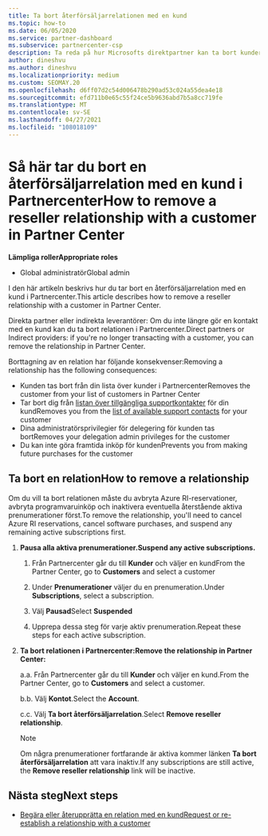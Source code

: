 ```yaml
---
title: Ta bort återförsäljarrelationen med en kund
ms.topic: how-to
ms.date: 06/05/2020
ms.service: partner-dashboard
ms.subservice: partnercenter-csp
description: Ta reda på hur Microsofts direktpartner kan ta bort kunder från listan, ta bort delegerade administratörsbehörigheter och sluta stödja eller köpa för en kund.
author: dineshvu
ms.author: dineshvu
ms.localizationpriority: medium
ms.custom: SEOMAY.20
ms.openlocfilehash: d6ff07d2c54d006478b290ad53c024a55dea4e18
ms.sourcegitcommit: efd711b0e65c55f24ce5b9636abd7b5a8cc719fe
ms.translationtype: MT
ms.contentlocale: sv-SE
ms.lasthandoff: 04/27/2021
ms.locfileid: "108018109"
---
```

# <a name="how-to-remove-a-reseller-relationship-with-a-customer-in-partner-center"></a><span data-ttu-id="1f241-103">Så här tar du bort en återförsäljarrelation med en kund i Partnercenter</span><span class="sxs-lookup"><span data-stu-id="1f241-103">How to remove a reseller relationship with a customer in Partner Center</span></span>

<span data-ttu-id="1f241-104">**Lämpliga roller**</span><span class="sxs-lookup"><span data-stu-id="1f241-104">**Appropriate roles**</span></span>

- <span data-ttu-id="1f241-105">Global administratör</span><span class="sxs-lookup"><span data-stu-id="1f241-105">Global admin</span></span>

<span data-ttu-id="1f241-106">I den här artikeln beskrivs hur du tar bort en återförsäljarrelation med en kund i Partnercenter.</span><span class="sxs-lookup"><span data-stu-id="1f241-106">This article describes how to remove a reseller relationship with a customer in Partner Center.</span></span>

<span data-ttu-id="1f241-107">Direkta partner eller indirekta leverantörer: Om du inte längre gör en kontakt med en kund kan du ta bort relationen i Partnercenter.</span><span class="sxs-lookup"><span data-stu-id="1f241-107">Direct partners or Indirect providers: if you're no longer transacting with a customer, you can remove the relationship in Partner Center.</span></span>

<span data-ttu-id="1f241-108">Borttagning av en relation har följande konsekvenser:</span><span class="sxs-lookup"><span data-stu-id="1f241-108">Removing a relationship has the following consequences:</span></span>

- <span data-ttu-id="1f241-109">Kunden tas bort från din lista över kunder i Partnercenter</span><span class="sxs-lookup"><span data-stu-id="1f241-109">Removes the customer from your list of customers in Partner Center</span></span>
- <span data-ttu-id="1f241-110">Tar bort dig från [listan över tillgängliga supportkontakter](assign-support-contacts.md) för din kund</span><span class="sxs-lookup"><span data-stu-id="1f241-110">Removes you from the [list of available support contacts](assign-support-contacts.md) for your customer</span></span>
- <span data-ttu-id="1f241-111">Dina administratörsprivilegier för delegering för kunden tas bort</span><span class="sxs-lookup"><span data-stu-id="1f241-111">Removes your delegation admin privileges for the customer</span></span>
- <span data-ttu-id="1f241-112">Du kan inte göra framtida inköp för kunden</span><span class="sxs-lookup"><span data-stu-id="1f241-112">Prevents you from making future purchases for the customer</span></span>

## <a name="how-to-remove-a-relationship"></a><span data-ttu-id="1f241-113">Ta bort en relation</span><span class="sxs-lookup"><span data-stu-id="1f241-113">How to remove a relationship</span></span>

<span data-ttu-id="1f241-114">Om du vill ta bort relationen måste du avbryta Azure RI-reservationer, avbryta programvaruinköp och inaktivera eventuella återstående aktiva prenumerationer först.</span><span class="sxs-lookup"><span data-stu-id="1f241-114">To remove the relationship, you'll need to cancel Azure RI reservations, cancel software purchases, and suspend any remaining active subscriptions first.</span></span>

1. <span data-ttu-id="1f241-115">**Pausa alla aktiva prenumerationer.**</span><span class="sxs-lookup"><span data-stu-id="1f241-115">**Suspend any active subscriptions.**</span></span>

   1. <span data-ttu-id="1f241-116">Från Partnercenter går du till **Kunder** och väljer en kund</span><span class="sxs-lookup"><span data-stu-id="1f241-116">From the Partner Center, go to **Customers** and select a customer</span></span>

   2. <span data-ttu-id="1f241-117">Under **Prenumerationer** väljer du en prenumeration.</span><span class="sxs-lookup"><span data-stu-id="1f241-117">Under **Subscriptions**, select a subscription.</span></span>

   3. <span data-ttu-id="1f241-118">Välj **Pausad**</span><span class="sxs-lookup"><span data-stu-id="1f241-118">Select **Suspended**</span></span>

   4. <span data-ttu-id="1f241-119">Upprepa dessa steg för varje aktiv prenumeration.</span><span class="sxs-lookup"><span data-stu-id="1f241-119">Repeat these steps for each active subscription.</span></span>

2. <span data-ttu-id="1f241-120">**Ta bort relationen i Partnercenter:**</span><span class="sxs-lookup"><span data-stu-id="1f241-120">**Remove the relationship in Partner Center:**</span></span>

   <span data-ttu-id="1f241-121">a.</span><span class="sxs-lookup"><span data-stu-id="1f241-121">a.</span></span> <span data-ttu-id="1f241-122">Från Partnercenter går du till **Kunder** och väljer en kund.</span><span class="sxs-lookup"><span data-stu-id="1f241-122">From the Partner Center, go to **Customers** and select a customer.</span></span>

   <span data-ttu-id="1f241-123">b.</span><span class="sxs-lookup"><span data-stu-id="1f241-123">b.</span></span> <span data-ttu-id="1f241-124">Välj **Kontot**.</span><span class="sxs-lookup"><span data-stu-id="1f241-124">Select the **Account**.</span></span>

   <span data-ttu-id="1f241-125">c.</span><span class="sxs-lookup"><span data-stu-id="1f241-125">c.</span></span> <span data-ttu-id="1f241-126">Välj **Ta bort återförsäljarrelation**.</span><span class="sxs-lookup"><span data-stu-id="1f241-126">Select **Remove reseller relationship**.</span></span>

   > [!NOTE]
   > <span data-ttu-id="1f241-127">Om några prenumerationer fortfarande är aktiva kommer länken **Ta bort återförsäljarrelation** att vara inaktiv.</span><span class="sxs-lookup"><span data-stu-id="1f241-127">If any subscriptions are still active, the **Remove reseller relationship** link will be inactive.</span></span>

## <a name="next-steps"></a><span data-ttu-id="1f241-128">Nästa steg</span><span class="sxs-lookup"><span data-stu-id="1f241-128">Next steps</span></span>

- [<span data-ttu-id="1f241-129">Begära eller återupprätta en relation med en kund</span><span class="sxs-lookup"><span data-stu-id="1f241-129">Request or re-establish a relationship with a customer</span></span>](request-a-relationship-with-a-customer.md)
